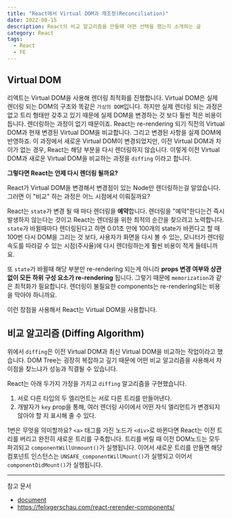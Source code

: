 ```yaml
---
title: "React에서 Virtual DOM과 재조정(Reconciliation)"
date: 2022-08-15
description: React의 비교 알고리즘을 만들때 어떤 선택을 했는지 소개하는 글
category: React
tags:
  - React
  - FE
---
```


## Virtual DOM

리액트는 Virtual DOM을 사용해 렌더링 최적화를 진행합니다.
Virtual DOM은 실제 렌더링 되는 DOM의 구조와 똑같은 `가상의 DOM`입니다.
하지만 실제 렌더링 되는 과정은 없고 트리 형태만 갖추고 있기 때문에 실제 DOM을 변경하는 것 보다 훨씬 적은 비용이 듭니다.
렌더링하는 과정이 없기 때문이죠.
React는 re-rendering 되기 직전의 Virtual DOM과 현재 변경된 Virtual DOM을 비교합니다.
그리고 변경된 사항을 실제 DOM에 반영하죠.
이 과정에서 새로운 Virtual DOM이 변경되었지만, 이전 Virtual DOM과 차이가 없는 경우, React는 해당 부분을 다시 렌더링하지 않습니다.
이렇게 이전 Virtual DOM과 새로운 Virtual DOM을 비교하는 과정을 `diffing` 이라고 합니다.

**그렇다면 React는 언제 다시 렌더링 될까요?**

React가 Virtual DOM을 변경해서 변경점이 있는 Node만 렌더링하는걸 알았습니다.
그러면 이 "비교" 하는 과정은 어느 시점에서 이뤄질까요?

React는 `state`가 변경 될 때 마다 렌더링을 **예약**합니다.
렌더링을 "예약"한다는건 즉시 발생하지 않는다는 것이고 React는 렌더링을 위한 최적의 순간을 찾으려고 노력합니다.
`state`가 바뀔때마다 렌더링된다고 하면 0.01초 만에 100개의 state가 바뀐다고 할 때 100번 다시 DOM을 그리는 것 보다,
사용자가 화면을 다시 볼 수 있는, 모니터가 렌더링 속도를 따라갈 수 있는 시점(주사율)에 다시 렌더링하는게 훨씬 비용이 적게 들테니까요.

또 `state`가 바뀔때 해당 부분만 re-rendering 되는게 아니라 **props 변경 여부와 상관없이 모든 하위 구성 요소가 re-rendering** 됩니다. 그렇기 때문에 `memorization`과 같은 최적화가 필요합니다. 렌더링이 불필요한 components는 re-rendering되는 비용을 막아야 하니까요.

이런 장점을 사용해서 React는 Virtual DOM을 사용합니다.

## 비교 알고리즘 (Diffing Algorithm)

위에서 `diffing`은 이전 Virtual DOM과 최신 Virtual DOM을 비교하는 작업이라고 했습니다.
DOM Tree는 굉장히 복잡하고 깊기 때문에 어떤 비교 알고리즘을 사용해서 차이점을 찾느냐가 성능과 직결될 수 있습니다.

React는 아래 두가지 가정을 가지고 `diffing` 알고리즘을 구현했습니다.

1. 서로 다른 타입의 두 엘리먼트는 서로 다른 트리를 만들어낸다.
2. 개발자가 `key` prop을 통해, 여러 렌더링 사이에서 어떤 자식 엘리먼트가 변경되지 않아야 할 지 표시해 줄 수 있다.

1번은 무엇을 의미할까요?
`<a>` 태그를 가진 노드가 `<div>`로 바뀐다면 React는 이전 트리를 버리고 완전히 새로운 트리를 구축합니다.
트리를 버릴 때 이전 DOM노드는 모두 파괴되고 `componentWillUnmount()`가 실행됩니다.
이어서 새로운 트리를 만들면 해당 컴포넌트 인스턴스는 `UNSAFE_componentWillMount()`가 실행되고 이어서 `componentDidMount()`가 실행됩니다.

---

참고 문서

- [document](https://ko.reactjs.org/docs/reconciliation.html)
- https://felixgerschau.com/react-rerender-components/
